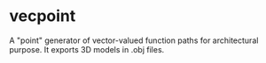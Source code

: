 # vecpoint
A "point" generator of vector-valued function paths for architectural purpose. It exports 3D models in .obj files.

